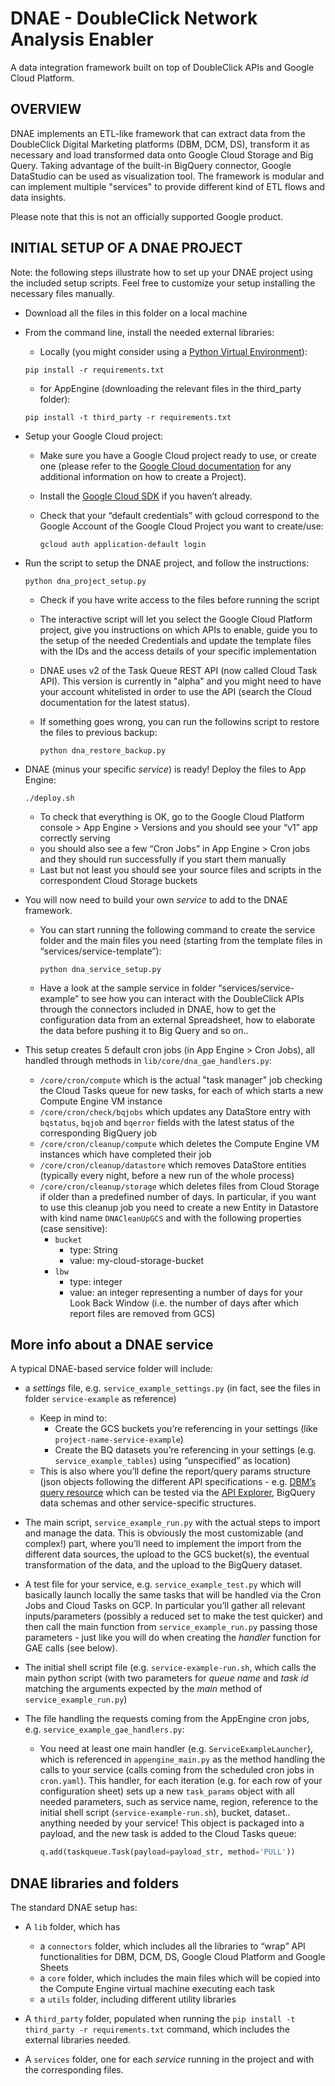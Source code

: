 # DNAE - DoubleClick Network Analysis Enabler

A data integration framework built on top of DoubleClick APIs and Google Cloud
Platform.

## OVERVIEW

DNAE implements an ETL-like framework that can extract data from the DoubleClick
Digital Marketing platforms (DBM, DCM, DS), transform it as necessary and load
transformed data onto Google Cloud Storage and Big Query.
Taking advantage of the built-in BigQuery connector, Google DataStudio can be
used as visualization tool.
The framework is modular and can implement multiple "services" to provide
different kind of ETL flows and data insights.

Please note that this is not an officially supported Google product.

## INITIAL SETUP OF A DNAE PROJECT

Note: the following steps illustrate how to set up your DNAE project using the
included setup scripts. Feel free to customize your setup installing the
necessary files manually.

*   Download all the files in this folder on a local machine
*   From the command line, install the needed external libraries:

    -   Locally (you might consider using a [Python Virtual
        Environment](http://docs.python-guide.org/en/latest/dev/virtualenvs/)):

    ```shell
    pip install -r requirements.txt
    ```

    -   for AppEngine (downloading the relevant files in the third_party
        folder):

    ```shell
    pip install -t third_party -r requirements.txt
    ```

*   Setup your Google Cloud project:

    -   Make sure you have a Google Cloud project ready to use, or create one
        (please refer to the [Google Cloud
        documentation](https://cloud.google.com) for any additional information
        on how to create a Project).
    -   Install the [Google Cloud SDK](https://cloud.google.com/sdk/downloads)
        if you haven’t already.
    -   Check that your “default credentials” with gcloud correspond to the
        Google Account of the Google Cloud Project you want to create/use:

        ```shell
        gcloud auth application-default login
        ```

*   Run the script to setup the DNAE project, and follow the instructions:

    ```shell
    python dna_project_setup.py
    ```

    -   Check if you have write access to the files before running the script
    -   The interactive script will let you select the Google Cloud Platform
        project, give you instructions on which APIs to enable, guide you to the
        setup of the needed Credentials and update the template files with the
        IDs and the access details of your specific implementation
    -   DNAE uses v2 of the Task Queue REST API (now called Cloud Task API).
        This version is currently in "alpha" and you might need to have your
        account whitelisted in order to use the API (search the Cloud
        documentation for the latest status).
    -   If something goes wrong, you can run the followins script to restore the
        files to previous backup:

        ```shell
        python dna_restore_backup.py
        ```

*   DNAE (minus your specific _service_) is ready! Deploy the files to App
    Engine:

    ```shell
    ./deploy.sh
    ```

    -   To check that everything is OK, go to the Google Cloud Platform
        console > App Engine > Versions and you should see your “v1” app
        correctly serving
    -   you should also see a few “Cron Jobs” in App Engine > Cron jobs and
        they should run successfully if you start them manually
    -   Last but not least you should see your source files and scripts in the
        correspondent Cloud Storage buckets

*   You will now need to build your own _service_ to add to the DNAE framework.

    -   You can start running the following command to create the service folder
        and the main files you need (starting from the template files in
        “services/service-template”):

        ```shell
        python dna_service_setup.py
        ```

    -   Have a look at the sample service in folder “services/service-example”
        to see how you can interact with the DoubleClick APIs through the
        connectors included in DNAE, how to get the configuration data from an
        external Spreadsheet, how to elaborate the data before pushing it to Big
        Query and so on..

*   This setup creates 5 default cron jobs (in App Engine > Cron Jobs), all
    handled through methods in `lib/core/dna_gae_handlers.py`:

    -   `/core/cron/compute` which is the actual "task manager" job checking the
        Cloud Tasks queue for new tasks, for each of which starts a new Compute
        Engine VM instance
    -   `/core/cron/check/bqjobs` which updates any DataStore entry with
        `bqstatus`, `bqjob` and `bqerror` fields with the latest status of the
        corresponding BigQuery job
    -   `/core/cron/cleanup/compute` which deletes the Compute Engine VM
        instances which have completed their job
    -   `/core/cron/cleanup/datastore` which removes DataStore entities
        (typically every night, before a new run of the whole process)
    -   `/core/cron/cleanup/storage` which deletes files from Cloud Storage if
        older than a predefined number of days. In particular, if you want to
        use this cleanup job you need to create a new Entity in Datastore with
        kind name `DNACleanUpGCS` and with the following properties (case
        sensitive):
        -   `bucket`
            -   type: String
            -   value: my-cloud-storage-bucket
        -   `lbw`
            -   type: integer
            -   value: an integer representing a number of days for your Look
                Back Window (i.e. the number of days after which report files
                are removed from GCS)

## More info about a DNAE service

A typical DNAE-based service folder will include:

*   a _settings_ file, e.g. `service_example_settings.py` (in fact, see the
    files in folder `service-example` as reference)

    -   Keep in mind to:
        -   Create the GCS buckets you’re referencing in your settings (like
            `project-name-service-example`)
        -   Create the BQ datasets you’re referencing in your settings (e.g.
            `service_example_tables`) using “unspecified” as location)
    -   This is also where you’ll define the report/query params structure (json
        objects following the different API specifications - e.g. [DBM’s query
        resource](https://developers.google.com/bid-manager/v1/queries#resource)
        which can be tested via the [API
        Explorer](https://developers.google.com/apis-explorer/#p/doubleclickbidmanager/v1/doubleclickbidmanager.queries.createquery),
        BigQuery data schemas and other service-specific structures.

*   The main script, `service_example_run.py` with the actual steps to import
    and manage the data. This is obviously the most customizable (and complex!)
    part, where you’ll need to implement the import from the different data
    sources, the upload to the GCS bucket(s), the eventual transformation of the
    data, and the upload to the BigQuery dataset.

*   A test file for your service, e.g. `service_example_test.py` which will
    basically launch locally the same tasks that will be handled via the Cron
    Jobs and Cloud Tasks on GCP. In particular you’ll gather all relevant
    inputs/parameters (possibly a reduced set to make the test quicker) and then
    call the main function from `service_example_run.py` passing those
    parameters - just like you will do when creating the _handler_ function for
    GAE calls (see below).

*   The initial shell script file (e.g. `service-example-run.sh`, which calls
    the main python script (with two parameters for _queue name_ and _task id_
    matching the arguments expected by the _main_ method of
    `service_example_run.py`)

*   The file handling the requests coming from the AppEngine cron jobs, e.g.
    `service_example_gae_handlers.py`:

    -   You need at least one main handler (e.g. `ServiceExampleLauncher`),
        which is referenced in `appengine_main.py` as the method handling the
        calls to your service (calls coming from the scheduled cron jobs in
        `cron.yaml`). This handler, for each iteration (e.g. for each row of
        your configuration sheet) sets up a new `task_params` object with all
        needed parameters, such as service name, region, reference to the
        initial shell script (`service-example-run.sh`), bucket, dataset..
        anything needed by your service! This object is packaged into a payload,
        and the new task is added to the Cloud Tasks queue:

        ```python
        q.add(taskqueue.Task(payload=payload_str, method='PULL'))
        ```

## DNAE libraries and folders

The standard DNAE setup has:

*   A `lib` folder, which has

    -   a `connectors` folder, which includes all the libraries to “wrap” API
        functionalities for DBM, DCM, DS, Google Cloud Platform and Google
        Sheets
    -   a `core` folder, which includes the main files which will be copied into
        the Compute Engine virtual machine executing each task
    -   a `utils` folder, including different utility libraries

*   A `third_party` folder, populated when running the `pip install -t
    third_party -r requirements.txt` command, which includes the external
    libraries needed.

*   A `services` folder, one for each _service_ running in the project and with
    the corresponding files.

